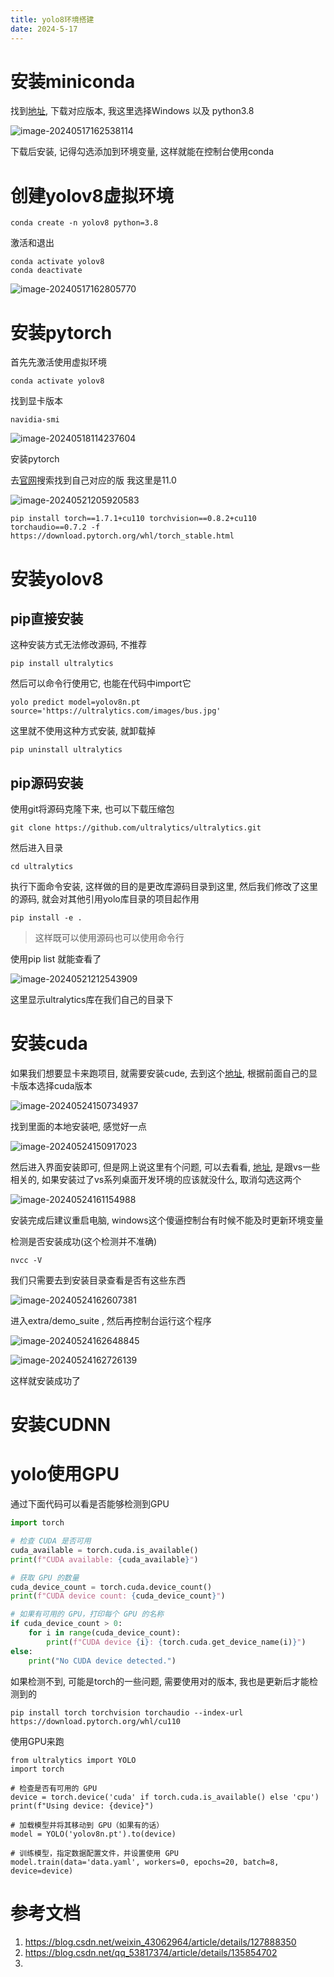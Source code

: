 ```yaml
---
title: yolo8环境搭建
date: 2024-5-17
---
```


# 安装miniconda

找到[地址](https://mirrors.tuna.tsinghua.edu.cn/anaconda/miniconda/), 下载对应版本, 我这里选择Windows 以及 python3.8

![image-20240517162538114](../../img/yolo8安装assets/image-20240517162538114.png)

下载后安装, 记得勾选添加到环境变量, 这样就能在控制台使用conda

# 创建yolov8虚拟环境



```
conda create -n yolov8 python=3.8 
```

激活和退出

```
conda activate yolov8  
conda deactivate
```

![image-20240517162805770](../../img/yolo8安装assets/image-20240517162805770.png)



# 安装pytorch

首先先激活使用虚拟环境

```
conda activate yolov8  
```

找到显卡版本

```
navidia-smi
```

![image-20240518114237604](../../img/yolo8安装assets/image-20240518114237604.png)

安装pytorch

去[官网](https://pytorch.org/get-started/previous-versions/)搜索找到自己对应的版 我这里是11.0

![image-20240521205920583](../../img/yolo8安装assets/image-20240521205920583.png)

```
pip install torch==1.7.1+cu110 torchvision==0.8.2+cu110 torchaudio==0.7.2 -f https://download.pytorch.org/whl/torch_stable.html
```

# 安装yolov8

## pip直接安装

这种安装方式无法修改源码, 不推荐

```
pip install ultralytics
```

然后可以命令行使用它, 也能在代码中import它

```
yolo predict model=yolov8n.pt source='https://ultralytics.com/images/bus.jpg'
```

这里就不使用这种方式安装, 就卸载掉

```
pip uninstall ultralytics
```

## pip源码安装

使用git将源码克隆下来, 也可以下载压缩包

```
git clone https://github.com/ultralytics/ultralytics.git
```

然后进入目录

```
cd ultralytics
```

执行下面命令安装, 这样做的目的是更改库源码目录到这里, 然后我们修改了这里的源码, 就会对其他引用yolo库目录的项目起作用

```
pip install -e .
```

> 这样既可以使用源码也可以使用命令行

使用pip list 就能查看了

![image-20240521212543909](../../img/yolo8安装assets/image-20240521212543909.png)

这里显示ultralytics库在我们自己的目录下

# 安装cuda

如果我们想要显卡来跑项目, 就需要安装cude,  去到这个[地址](https://developer.nvidia.com/cuda-toolkit-archive), 根据前面自己的显卡版本选择cuda版本

![image-20240524150734937](../../img/yolo8安装assets/image-20240524150734937.png)

找到里面的本地安装吧, 感觉好一点

![image-20240524150917023](../../img/yolo8安装assets/image-20240524150917023.png)

然后进入界面安装即可, 但是网上说这里有个问题, 可以去看看, [地址](https://blog.csdn.net/weixin_43062964/article/details/127888350), 是跟vs一些相关的,  如果安装过了vs系列桌面开发环境的应该就没什么,  取消勾选这两个

![image-20240524161154988](../../img/yolo8安装assets/image-20240524161154988.png)

安装完成后建议重启电脑, windows这个傻逼控制台有时候不能及时更新环境变量

检测是否安装成功(这个检测并不准确)

```
nvcc -V
```

我们只需要去到安装目录查看是否有这些东西

![image-20240524162607381](../../img/yolo8安装assets/image-20240524162607381.png)

进入extra/demo_suite , 然后再控制台运行这个程序

![image-20240524162648845](../../img/yolo8安装assets/image-20240524162648845.png)

![image-20240524162726139](../../img/yolo8安装assets/image-20240524162726139.png)

这样就安装成功了

# 安装CUDNN



# yolo使用GPU

通过下面代码可以看是否能够检测到GPU

```python
import torch

# 检查 CUDA 是否可用
cuda_available = torch.cuda.is_available()
print(f"CUDA available: {cuda_available}")

# 获取 GPU 的数量
cuda_device_count = torch.cuda.device_count()
print(f"CUDA device count: {cuda_device_count}")

# 如果有可用的 GPU，打印每个 GPU 的名称
if cuda_device_count > 0:
    for i in range(cuda_device_count):
        print(f"CUDA device {i}: {torch.cuda.get_device_name(i)}")
else:
    print("No CUDA device detected.")

```

如果检测不到,  可能是torch的一些问题, 需要使用对的版本, 我也是更新后才能检测到的

```
pip install torch torchvision torchaudio --index-url https://download.pytorch.org/whl/cu110
```

使用GPU来跑

```
from ultralytics import YOLO
import torch

# 检查是否有可用的 GPU
device = torch.device('cuda' if torch.cuda.is_available() else 'cpu')
print(f"Using device: {device}")

# 加载模型并将其移动到 GPU（如果有的话）
model = YOLO('yolov8n.pt').to(device)

# 训练模型，指定数据配置文件，并设置使用 GPU
model.train(data='data.yaml', workers=0, epochs=20, batch=8, device=device)

```

# 参考文档

1. https://blog.csdn.net/weixin_43062964/article/details/127888350  
2. https://blog.csdn.net/qq_53817374/article/details/135854702
3. 